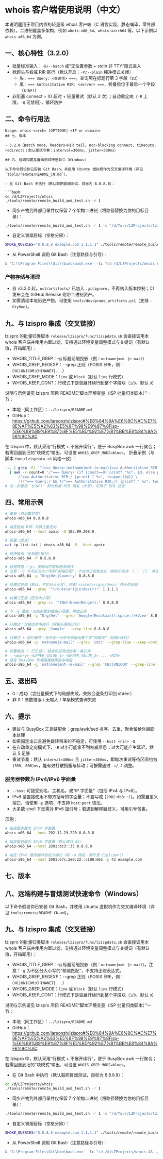# whois 客户端使用说明（中文）

本说明适用于项目内置的轻量级 whois 客户端（C 语言实现，静态编译，零外部依赖）。二进制覆盖多架构，例如 `whois-x86_64`、`whois-aarch64` 等，以下示例以 `whois-x86_64` 为例。

## 一、核心特性（3.2.0）
- 批量标准输入：`-B/--batch` 或“无位置参数 + stdin 非 TTY”隐式进入
- 标题头与权威 RIR 尾行（默认开启；`-P/--plain` 纯净模式关闭）
  - 头：`=== Query: <查询项> ===`，查询项在标题行第 3 字段（`$3`）
  - 尾：`=== Authoritative RIR: <server> ===`，折叠后位于最后一个字段（`$(NF)`）
- 非阻塞 connect + IO 超时 + 轻量重试（默认 2 次）；自动重定向（`-R` 上限，`-Q` 可禁用），循环防护

## 二、命令行用法

```
Usage: whois-<arch> [OPTIONS] <IP or domain>
## 七、版本

- 3.2.0（Batch mode, headers+RIR tail, non-blocking connect, timeouts, redirects；默认重试节奏：interval=300ms, jitter=300ms）

## 八、远端构建与冒烟测试快速命令（Windows）

以下命令假设你已安装 Git Bash，并使用 Ubuntu 虚拟机作为交叉编译环境（详见 `tools/remote/README_CN.md`）。

- 在 Git Bash 中执行（默认联网冒烟测试，目标为 8.8.8.8）：

```bash
cd /d/LZProjects/whois
./tools/remote/remote_build_and_test.sh -r 1
```

- 同步产物到外部目录并仅保留 7 个架构二进制（将路径替换为你的目标目录）：

```bash
./tools/remote/remote_build_and_test.sh -r 1 -s "/d/Your/LZProjects/lzispro/release/lzispro/whois" -P 1
```

- 自定义冒烟目标（空格分隔）：

```bash
SMOKE_QUERIES="8.8.8.8 example.com 1.1.1.1" ./tools/remote/remote_build_and_test.sh -r 1
```

- 从 PowerShell 调用 Git Bash（注意路径与引号）：

```powershell
& 'C:\\Program Files\\Git\\bin\\bash.exe' -lc "cd /d/LZProjects/whois && ./tools/remote/remote_build_and_test.sh -r 1 -s /d/Your/LZProjects/lzispro/release/lzispro/whois -P 1"
```

### 产物存储与清理

- 自 v3.2.0 起，`out/artifacts/` 已加入 `.gitignore`，不再纳入版本控制；CI 发布会在 GitHub Release 附带二进制资产。
- 如需清理本地历史产物，可使用 `tools/dev/prune_artifacts.ps1`（支持 `-DryRun`）。

## 九、与 lzispro 集成（交叉链接）

lzispro 的批量归类脚本 `release/lzispro/func/lzispdata.sh` 会直接调用本 whois 客户端并使用内置过滤，支持通过环境变量调整模式与关键词（有默认值，开箱即用）：

- WHOIS_TITLE_GREP：-g 标题前缀投影（例：`netname|mnt-|e-mail`）
- WHOIS_GREP_REGEXP：--grep 正则（POSIX ERE，例：`CNC|UNICOM|CHINANET|...`）
- WHOIS_GREP_MODE：`line` 或 `block`（默认 `line` 行模式）
- WHOIS_KEEP_CONT：行模式下是否展开续行到整个字段块（`1`/`0`，默认 `0`）

说明与示例请见 lzispro 项目 README“脚本环境变量（ISP 批量归类脚本）”一节：

- 本地（同工作区）：`../lzispro/README.md`
- GitHub：https://github.com/larsonzh/lzispro#%E8%84%9A%E6%9C%AC%E7%8E%AF%E5%A2%83%E5%8F%98%E9%87%8Fisp-%E6%89%B9%E9%87%8F%E5%BD%92%E7%B1%BB%E8%84%9A%E6%9C%AC

在 lzispro 中，默认采用“行模式 + 不展开续行”，便于 BusyBox awk 一行聚合；若需回退到旧的“块模式”输出，可设置 `WHOIS_GREP_MODE=block`。
折叠示例（与脚本 `func/lzispdata.sh` 风格一致）：

```sh
... | grep -Ei '^(=== Query:|netname|mnt-|e-mail|=== Authoritative RIR:)' \
  | awk -v count=0 '/^=== Query/ {if (count==0) printf "%s", $3; else printf "\n%s", $3; count++; next} \
      /^=== Authoritative RIR:/ {printf " %s", toupper($4)} \
      (!/^=== Query:/ && !/^=== Authoritative RIR:/) {printf " %s", toupper($2)} END {printf "\n"}'
# 注：折叠后 `$(NF)` 即为权威 RIR 域名（大写），可用于 RIR 过滤
```

## 四、常用示例

```sh
# 单条（自动重定向）
whois-x86_64 8.8.8.8

# 指定起始 RIR 并禁止重定向
whois-x86_64 --host apnic -Q 103.89.208.0

# 批量（显式）：
cat ip_list.txt | whois-x86_64 -B --host apnic

# 纯净输出（无标题/尾行）
whois-x86_64 -P 8.8.8.8

# 标题筛选（-g），仅输出匹配标题及续行
# 注意：-g 为不区分大小写的“前缀匹配”，不支持正则表达式（例如不支持 `|`、`[]` 等正则语法）。
whois-x86_64 -g "Org|Net|Country" 8.8.8.8

# 块模式正则（默认，不区分大小写），匹配 route/origin/descr 开头的标题
whois-x86_64 --grep '^(route|origin|descr):' 1.1.1.1

# 块模式正则（区分大小写）
whois-x86_64 --grep-cs '^(Net(Name|Range)):' 8.8.8.8

# 与 -g 叠加：先按标题前缀缩小范围，再做正则
whois-x86_64 -g "Org|Net" --grep 'Google|Mountain[[:space:]]+View' 8.8.8.8

# 行模式：仅输出命中的行（保留头尾标识行）
whois-x86_64 --grep 'Google' --grep-line 8.8.8.8

# 行模式 + 续行展开：块内任一行命中则输出整个该“标题块”（标题+续行）
whois-x86_64 -g 'netname|e-mail' --grep 'cmcc' --grep-line --keep-continuation-lines 1.2.3.4

# 折叠输出（一行汇总），结合前述筛选结果：格式为
#   <query> <UPPER_VALUE_1> <UPPER_VALUE_2> ... <RIR>
# 适合 BusyBox 环境直接做聚合与判定
whois-x86_64 -g 'netname|mnt-|e-mail' --grep 'CNC|UNICOM' --grep-line --fold 1.2.3.4
```

## 五、退出码
- 0：成功（含批量模式下的局部失败，失败会逐条打印到 stderr）
- 非 0：参数错误 / 无输入 / 单条模式查询失败

## 六、提示
- 建议与 BusyBox 工具链配合：grep/awk/sed 排序、去重、聚合留给外层脚本处理
- 如需固定出口且避免跳转带来的不稳定，可使用 `--host <rir> -Q`
- 在自动重定向模式下，`-R` 过小可能拿不到权威信息；过大可能产生延迟，默认 5 足够
- 重试节奏：默认 `interval=300ms` 且 `jitter=300ms`，即每次重试等待区间约为 `[300, 600]ms`，能有效打散拥塞与抖动；可按需通过 `-i/-J` 调整。

### 服务器参数为 IPv4/IPv6 字面量

- `--host` 可接受别名、主机名，或“IP 字面量”（包括 IPv4 与 IPv6）。
- IPv6 请直接使用不带方括号的字面量；不要写成 `[2001:db8::1]`。如需自定义端口，请使用 `-p` 选项，不支持 `host:port` 语法。
- 大多数 shell 下无需对 IPv6 加引号；若遇到解释器歧义，可用引号包裹。

示例：

```sh
# 指定服务器为 IPv4 字面量
whois-x86_64 --host 202.12.29.220 8.8.8.8

# 指定服务器为 IPv6 字面量（默认端口 43）
whois-x86_64 --host 2001:dc3::35 8.8.8.8

# 指定 IPv6 服务器并自定义端口（用 -p 指定，而不是 [ip]:port）
whois-x86_64 --host 2001:67c:2e8:22::c100:68b -p 43 example.com
```

## 七、版本

## 八、远端构建与冒烟测试快速命令（Windows）

以下命令假设你已安装 Git Bash，并使用 Ubuntu 虚拟机作为交叉编译环境（详见 `tools/remote/README_CN.md`）。

## 九、与 lzispro 集成（交叉链接）

lzispro 的批量归类脚本 `release/lzispro/func/lzispdata.sh` 会直接调用本 whois 客户端并使用内置过滤，支持通过环境变量调整模式与关键词（有默认值，开箱即用）：

- WHOIS_TITLE_GREP：-g 标题前缀投影（例：`netname|mnt-|e-mail`）。注意：-g 为不区分大小写的“前缀匹配”，不支持正则表达式。
- WHOIS_GREP_REGEXP：--grep 正则（POSIX ERE，例：`CNC|UNICOM|CHINANET|...`）
- WHOIS_GREP_MODE：`line` 或 `block`（默认 `line` 行模式）
- WHOIS_KEEP_CONT：行模式下是否展开续行到整个字段块（`1`/`0`，默认 `0`）

说明与示例请见 lzispro 项目 README“脚本环境变量（ISP 批量归类脚本）”一节：

- 本地（同工作区）：`../lzispro/README.md`
- GitHub：https://github.com/larsonzh/lzispro#%E8%84%9A%E6%9C%AC%E7%8E%AF%E5%A2%83%E5%8F%98%E9%87%8Fisp-%E6%89%B9%E9%87%8F%E5%BD%92%E7%B1%BB%E8%84%9A%E6%9C%AC

在 lzispro 中，默认采用“行模式 + 不展开续行”，便于 BusyBox awk 一行聚合；若需回退到旧的“块模式”输出，可设置 `WHOIS_GREP_MODE=block`。

- 在 Git Bash 中执行（默认联网冒烟测试，目标为 8.8.8.8）：

```bash
cd /d/LZProjects/whois
./tools/remote/remote_build_and_test.sh -r 1
```

- 同步产物到外部目录并仅保留 7 个架构二进制（将路径替换为你的目标目录）：

```bash
./tools/remote/remote_build_and_test.sh -r 1 -s "/d/Your/LZProjects/lzispro/release/lzispro/whois" -P 1
```

- 自定义冒烟目标（空格分隔）：

```bash
SMOKE_QUERIES="8.8.8.8 example.com 1.1.1.1" ./tools/remote/remote_build_and_test.sh -r 1
```

- 从 PowerShell 调用 Git Bash（注意路径与引号）：

```powershell
& 'C:\Program Files\Git\bin\bash.exe' -lc "cd /d/LZProjects/whois && ./tools/remote/remote_build_and_test.sh -r 1 -s /d/Your/LZProjects/lzispro/release/lzispro/whois -P 1"
```

